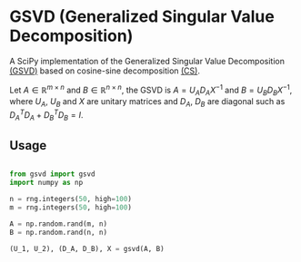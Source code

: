 # GSVD (Generalized Singular Value Decomposition)

A SciPy implementation of the Generalized Singular Value Decomposition [(GSVD)](https://en.wikipedia.org/wiki/Generalized_singular_value_decomposition) based on cosine-sine decomposition [(CS)](https://docs.scipy.org/doc/scipy/reference/generated/scipy.linalg.cossin.html).

Let $A \in \mathbb{R}^{m \times n}$ and $B \in \mathbb{R}^{n \times n}$, the GSVD is $A = U_A D_A X^{-1}$ and $B = U_B D_B X^{-1}$, where $U_A$, $U_B$ and $X$ are unitary matrices and $D_A$, $D_B$ are diagonal such as $D_A^T D_A + D_B^T D_B = I$.

## Usage

```python

from gsvd import gsvd
import numpy as np

n = rng.integers(50, high=100)
m = rng.integers(50, high=100)

A = np.random.rand(m, n)
B = np.random.rand(n, n)

(U_1, U_2), (D_A, D_B), X = gsvd(A, B)

```